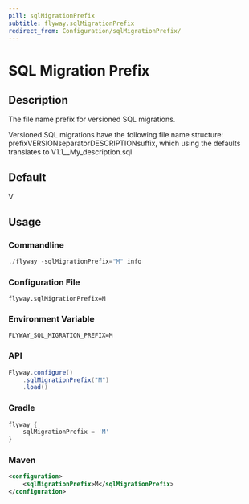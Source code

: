 ```yaml
---
pill: sqlMigrationPrefix
subtitle: flyway.sqlMigrationPrefix
redirect_from: Configuration/sqlMigrationPrefix/
---
```


# SQL Migration Prefix

## Description
The file name prefix for versioned SQL migrations.

Versioned SQL migrations have the following file name structure: prefixVERSIONseparatorDESCRIPTIONsuffix, which using the defaults translates to V1.1__My_description.sql

## Default
V

## Usage

### Commandline
```powershell
./flyway -sqlMigrationPrefix="M" info
```

### Configuration File
```properties
flyway.sqlMigrationPrefix=M
```

### Environment Variable
```properties
FLYWAY_SQL_MIGRATION_PREFIX=M
```

### API
```java
Flyway.configure()
    .sqlMigrationPrefix("M")
    .load()
```

### Gradle
```groovy
flyway {
    sqlMigrationPrefix = 'M'
}
```

### Maven
```xml
<configuration>
    <sqlMigrationPrefix>M</sqlMigrationPrefix>
</configuration>
```
